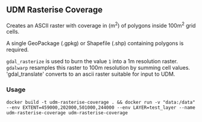 ## UDM Rasterise Coverage

Creates an ASCII raster with coverage in (m<sup>2</sup>) of polygons inside 100m<sup>2</sup> grid cells.

A single GeoPackage (.gpkg) or Shapefile (.shp) containing polygons is required.

`gdal_rasterize` is used to burn the value `1` into a 1m resolution raster.
`gdalwarp` resamples this raster to 100m resolution by summing cell values.
'gdal_translate' converts to an ascii raster suitable for input to UDM. 

### Usage
`docker build -t udm-rasterise-coverage . && docker run -v "data:/data" --env EXTENT=459000,202000,501000,244000 --env LAYER=test_layer --name udm-rasterise-coverage udm-rasterise-coverage` 